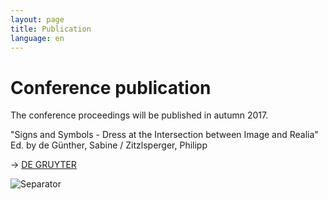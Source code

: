 ```yaml
---
layout: page
title: Publication
language: en
---
```


# Conference publication

The conference proceedings will be published in autumn 2017. 

"Signs and Symbols - Dress at the Intersection between Image and Realia" 
Ed. by de Günther, Sabine / Zitzlsperger, Philipp
   
-> [DE GRUYTER](https://www.degruyter.com/view/product/479831?rskey=TdDwm1&result=4)

![Separator](../images/separator.png)
